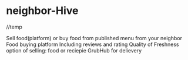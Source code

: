 # neighbor-Hive

//temp


Sell food(platform) or buy food from published menu from your neighbor 
Food buying platform 
Including reviews and rating
Quality of Freshness
option of selling: food or reciepie
GrubHub for delievery

